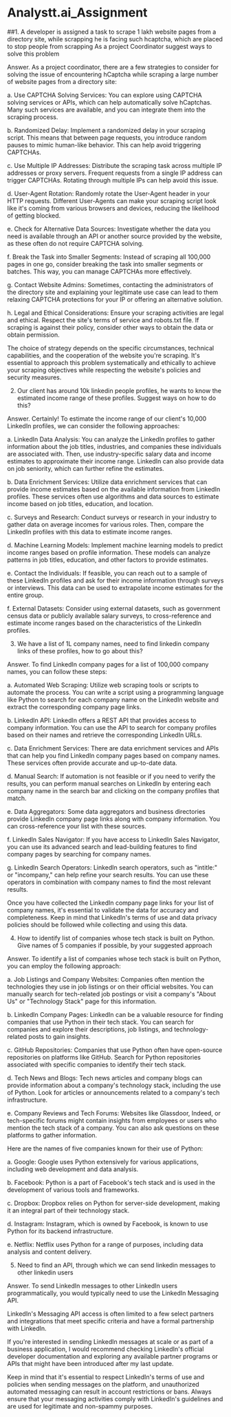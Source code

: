 # Analystt.ai_Assignment

##1. A developer is assigned a task to scrape 1 lakh website pages from a directory site, while scrapping he is facing such hcaptcha, which are placed to stop people from scrapping As a project Coordinator suggest ways to solve this problem

Answer. As a project coordinator, there are a few strategies to consider for solving the issue of encountering hCaptcha while scraping a large number of website pages from a directory site:

a. Use CAPTCHA Solving Services: You can explore using CAPTCHA solving services or APIs, which can help automatically solve hCaptchas. Many such services are available, and you can integrate them into the scraping process.

b. Randomized Delay: Implement a randomized delay in your scraping script. This means that between page requests, you introduce random pauses to mimic human-like behavior. This can help avoid triggering CAPTCHAs.

c. Use Multiple IP Addresses: Distribute the scraping task across multiple IP addresses or proxy servers. Frequent requests from a single IP address can trigger CAPTCHAs. Rotating through multiple IPs can help avoid this issue.

d. User-Agent Rotation: Randomly rotate the User-Agent header in your HTTP requests. Different User-Agents can make your scraping script look like it's coming from various browsers and devices, reducing the likelihood of getting blocked.

e. Check for Alternative Data Sources: Investigate whether the data you need is available through an API or another source provided by the website, as these often do not require CAPTCHA solving.

f. Break the Task into Smaller Segments: Instead of scraping all 100,000 pages in one go, consider breaking the task into smaller segments or batches. This way, you can manage CAPTCHAs more effectively.

g. Contact Website Admins: Sometimes, contacting the administrators of the directory site and explaining your legitimate use case can lead to them relaxing CAPTCHA protections for your IP or offering an alternative solution.

h. Legal and Ethical Considerations: Ensure your scraping activities are legal and ethical. Respect the site's terms of service and robots.txt file. If scraping is against their policy, consider other ways to obtain the data or obtain permission.

The choice of strategy depends on the specific circumstances, technical capabilities, and the cooperation of the website you're scraping. It's essential to approach this problem systematically and ethically to achieve your scraping objectives while respecting the website's policies and security measures.




2. Our client has around 10k linkedin people profiles, he wants to know the estimated income range of these profiles. Suggest ways on how to do this?

Answer. Certainly! To estimate the income range of our client's 10,000 LinkedIn profiles, we can consider the following approaches:

a. LinkedIn Data Analysis: You can analyze the LinkedIn profiles to gather information about the job titles, industries, and companies these individuals are associated with. Then, use industry-specific salary data and income estimates to approximate their income range. LinkedIn can also provide data on job seniority, which can further refine the estimates.

b. Data Enrichment Services: Utilize data enrichment services that can provide income estimates based on the available information from LinkedIn profiles. These services often use algorithms and data sources to estimate income based on job titles, education, and location.

c. Surveys and Research: Conduct surveys or research in your industry to gather data on average incomes for various roles. Then, compare the LinkedIn profiles with this data to estimate income ranges.

d. Machine Learning Models: Implement machine learning models to predict income ranges based on profile information. These models can analyze patterns in job titles, education, and other factors to provide estimates.

e. Contact the Individuals: If feasible, you can reach out to a sample of these LinkedIn profiles and ask for their income information through surveys or interviews. This data can be used to extrapolate income estimates for the entire group.

f. External Datasets: Consider using external datasets, such as government census data or publicly available salary surveys, to cross-reference and estimate income ranges based on the characteristics of the LinkedIn profiles.




3. We have a list of 1L company names, need to find linkedin company links of these profiles, how to go about this?

Answer. To find LinkedIn company pages for a list of 100,000 company names, you can follow these steps:

a. Automated Web Scraping: Utilize web scraping tools or scripts to automate the process. You can write a script using a programming language like Python to search for each company name on the LinkedIn website and extract the corresponding company page links.

b. LinkedIn API: LinkedIn offers a REST API that provides access to company information. You can use the API to search for company profiles based on their names and retrieve the corresponding LinkedIn URLs.

c. Data Enrichment Services: There are data enrichment services and APIs that can help you find LinkedIn company pages based on company names. These services often provide accurate and up-to-date data.

d. Manual Search: If automation is not feasible or if you need to verify the results, you can perform manual searches on LinkedIn by entering each company name in the search bar and clicking on the company profiles that match.

e. Data Aggregators: Some data aggregators and business directories provide LinkedIn company page links along with company information. You can cross-reference your list with these sources.

f. LinkedIn Sales Navigator: If you have access to LinkedIn Sales Navigator, you can use its advanced search and lead-building features to find company pages by searching for company names.

g. LinkedIn Search Operators: LinkedIn search operators, such as "intitle:" or "incompany," can help refine your search results. You can use these operators in combination with company names to find the most relevant results.

Once you have collected the LinkedIn company page links for your list of company names, it's essential to validate the data for accuracy and completeness. Keep in mind that LinkedIn's terms of use and data privacy policies should be followed while collecting and using this data.




4. How to identify list of companies whose tech stack is built on Python. Give names of 5 companies if possible, by your suggested approach

Answer. 
To identify a list of companies whose tech stack is built on Python, you can employ the following approach:

a. Job Listings and Company Websites: Companies often mention the technologies they use in job listings or on their official websites. You can manually search for tech-related job postings or visit a company's "About Us" or "Technology Stack" page for this information.

b. LinkedIn Company Pages: LinkedIn can be a valuable resource for finding companies that use Python in their tech stack. You can search for companies and explore their descriptions, job listings, and technology-related posts to gain insights.

c. GitHub Repositories: Companies that use Python often have open-source repositories on platforms like GitHub. Search for Python repositories associated with specific companies to identify their tech stack.

d. Tech News and Blogs: Tech news articles and company blogs can provide information about a company's technology stack, including the use of Python. Look for articles or announcements related to a company's tech infrastructure.

e. Company Reviews and Tech Forums: Websites like Glassdoor, Indeed, or tech-specific forums might contain insights from employees or users who mention the tech stack of a company. You can also ask questions on these platforms to gather information.

Here are the names of five companies known for their use of Python:

a. Google: Google uses Python extensively for various applications, including web development and data analysis.

b. Facebook: Python is a part of Facebook's tech stack and is used in the development of various tools and frameworks.

c. Dropbox: Dropbox relies on Python for server-side development, making it an integral part of their technology stack.

d. Instagram: Instagram, which is owned by Facebook, is known to use Python for its backend infrastructure.

e. Netflix: Netflix uses Python for a range of purposes, including data analysis and content delivery.





5. Need to find an API, through which we can send linkedin messages to other linkedin users

Answer. To send LinkedIn messages to other LinkedIn users programmatically, you would typically need to use the LinkedIn Messaging API.

LinkedIn's Messaging API access is often limited to a few select partners and integrations that meet specific criteria and have a formal partnership with LinkedIn.

If you're interested in sending LinkedIn messages at scale or as part of a business application, I would recommend checking LinkedIn's official developer documentation and exploring any available partner programs or APIs that might have been introduced after my last update.

Keep in mind that it's essential to respect LinkedIn's terms of use and policies when sending messages on the platform, and unauthorized automated messaging can result in account restrictions or bans. Always ensure that your messaging activities comply with LinkedIn's guidelines and are used for legitimate and non-spammy purposes.








